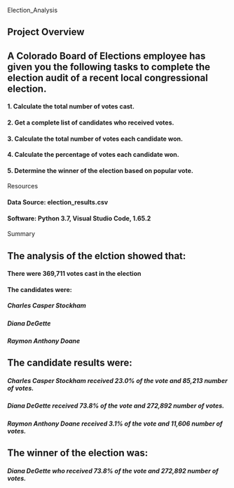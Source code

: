 Election_Analysis

## Project Overview
## A Colorado Board of Elections employee has given you the following tasks to complete the election audit of a recent local congressional election.

#### 1. Calculate the total number of votes cast.
#### 2. Get a complete list of candidates who received votes.
#### 3. Calculate the total number of votes each candidate won.
#### 4. Calculate the percentage of votes each candidate won.
#### 5. Determine the winner of the election based on popular vote.

Resources
#### Data Source: election_results.csv
#### Software: Python 3.7, Visual Studio Code, 1.65.2

Summary
## The analysis of the elction showed that:
#### There were 369,711 votes cast in the election
#### The candidates were:
##### Charles Casper Stockham
##### Diana DeGette
##### Raymon Anthony Doane

## The candidate results were:
##### Charles Casper Stockham received 23.0% of the vote and 85,213 number of votes.
##### Diana DeGette received 73.8% of the vote and 272,892 number of votes.
##### Raymon Anthony Doane received 3.1% of the vote and 11,606 number of votes.

## The winner of the election was:
##### Diana DeGette who received 73.8% of the vote and 272,892 number of votes.
